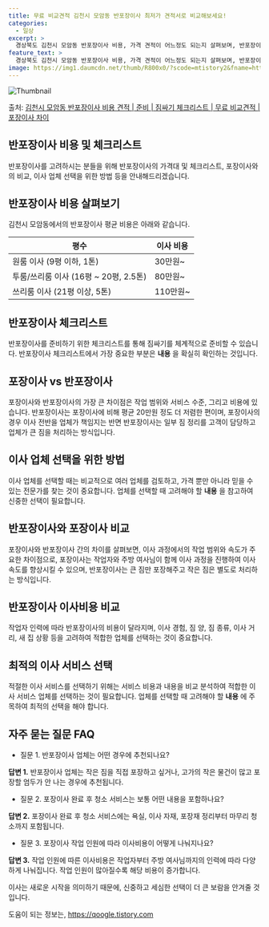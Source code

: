 ```yaml
---
title: 무료 비교견적 김천시 모암동 반포장이사 최저가 견적서로 비교해보세요!
categories:
  - 일상
excerpt: >
  경상북도 김천시 모암동 반포장이사 비용, 가격 견적이 어느정도 되는지 살펴보며, 반포장이사를 준비함에 있어 짐싸기 준비 체크리스트가 무엇인지 보겠습니다. 마지막으로 포장이사와 차이점을 통해 무료 비교견적으로 어떤 것이 더 합리적인 선택인지 공유 드립니다.김천시 모암동 포장이사 견적 샘플 보기 👈 클릭김천시 모암동 포장이사 가격 살펴보기 👈 클릭김천시 모암동 반포장이사 평균 이사 비용평수김천시 모암동 평균 이사 비용원룸 이사9평 이하 (1톤)30만원~투룸/쓰리룸 이사16평 ~ 20평 (2.5톤)80만원~쓰리룸 이사21평 (5톤) ~110만원~우리집 무료 이사견적 받기 👈 클릭포장 vs 반포장: 가장 큰 차이점포장이사와 반포장이사의 가장 큰 차이점은 작업 범위에서 오는 서비스 수준과 이사비용의 차이에 ..
feature_text: >
  경상북도 김천시 모암동 반포장이사 비용, 가격 견적이 어느정도 되는지 살펴보며, 반포장이사를 준비함에 있어 짐싸기 준비 체크리스트가 무엇인지 보겠습니다. 마지막으로 포장이사와 차이점을 통해 무료 비교견적으로 어떤 것이 더 합리적인 선택인지 공유 드립니다.김천시 모암동 포장이사 견적 샘플 보기 👈 클릭김천시 모암동 포장이사 가격 살펴보기 👈 클릭김천시 모암동 반포장이사 평균 이사 비용평수김천시 모암동 평균 이사 비용원룸 이사9평 이하 (1톤)30만원~투룸/쓰리룸 이사16평 ~ 20평 (2.5톤)80만원~쓰리룸 이사21평 (5톤) ~110만원~우리집 무료 이사견적 받기 👈 클릭포장 vs 반포장: 가장 큰 차이점포장이사와 반포장이사의 가장 큰 차이점은 작업 범위에서 오는 서비스 수준과 이사비용의 차이에 ..
image: https://img1.daumcdn.net/thumb/R800x0/?scode=mtistory2&fname=https%3A%2F%2Fblog.kakaocdn.net%2Fdn%2FQN8n2%2FbtsHbTrPTg0%2Fgu6N81bebzZjJUeMtRkJ4K%2Fimg.webp
---
```


![Thumbnail](https://img1.daumcdn.net/thumb/R800x0/?scode=mtistory2&fname=https%3A%2F%2Fblog.kakaocdn.net%2Fdn%2FQN8n2%2FbtsHbTrPTg0%2Fgu6N81bebzZjJUeMtRkJ4K%2Fimg.webp)

<p>출처: <a href="https://qoogle.tistory.com/9435" rel="dofollow">김천시 모암동 반포장이사 비용 견적 | 준비 | 짐싸기 체크리스트 | 무료 비교견적 | 포장이사 차이</a> </p>

## 반포장이사 비용 및 체크리스트

반포장이사를 고려하시는 분들을 위해 반포장이사의 가격대 및 체크리스트, 포장이사와의 비교, 이사 업체 선택을 위한 방법 등을
안내해드리겠습니다.

## 반포장이사 비용 살펴보기

김천시 모암동에서의 반포장이사 평균 비용은 아래와 같습니다.

**평수** | **이사 비용**  
---|---  
원룸 이사 (9평 이하, 1톤) | 30만원~  
투룸/쓰리룸 이사 (16평 ~ 20평, 2.5톤) | 80만원~  
쓰리룸 이사 (21평 이상, 5톤) | 110만원~  
  
## 반포장이사 체크리스트

반포장이사를 준비하기 위한 체크리스트를 통해 짐싸기를 체계적으로 준비할 수 있습니다. 반포장이사 체크리스트에서 가장 중요한 부분은
**내용** 을 확실히 확인하는 것입니다.

## 포장이사 vs 반포장이사

포장이사와 반포장이사의 가장 큰 차이점은 작업 범위와 서비스 수준, 그리고 비용에 있습니다. 반포장이사는 포장이사에 비해 평균 20만원 정도
더 저렴한 편이며, 포장이사의 경우 이사 전반을 업체가 책임지는 반면 반포장이사는 일부 짐 정리를 고객이 담당하고 업체가 큰 짐을 처리하는
방식입니다.

## 이사 업체 선택을 위한 방법

이사 업체를 선택할 때는 비교적으로 여러 업체를 검토하고, 가격 뿐만 아니라 믿을 수 있는 전문가를 찾는 것이 중요합니다. 업체를 선택할 때
고려해야 할 **내용** 을 참고하여 신중한 선택이 필요합니다.

## 반포장이사와 포장이사 비교

포장이사와 반포장이사 간의 차이를 살펴보면, 이사 과정에서의 작업 범위와 속도가 주요한 차이점으로, 포장이사는 작업자와 주방 여사님이 함께
이사 과정을 진행하여 이사 속도를 향상시킬 수 있으며, 반포장이사는 큰 짐만 포장해주고 작은 짐은 별도로 처리하는 방식입니다.

## 반포장이사 이사비용 비교

작업자 인력에 따라 반포장이사의 비용이 달라지며, 이사 경험, 짐 양, 짐 종류, 이사 거리, 새 집 상황 등을 고려하여 적합한 업체를
선택하는 것이 중요합니다.

## 최적의 이사 서비스 선택

적절한 이사 서비스를 선택하기 위해는 서비스 비용과 내용을 비교 분석하여 적합한 이사 서비스 업체를 선택하는 것이 필요합니다. 업체를 선택할
때 고려해야 할 **내용** 에 주목하여 최적의 선택을 해야 합니다.

## 자주 묻는 질문 FAQ

  * 질문 1. 반포장이사 업체는 어떤 경우에 추천되나요? 

**답변 1.** 반포장이사 업체는 작은 짐을 직접 포장하고 싶거나, 고가의 작은 물건이 많고 포장할 엄두가 안 나는 경우에 추천됩니다.

  * 질문 2. 포장이사 완료 후 청소 서비스는 보통 어떤 내용을 포함하나요? 

**답변 2.** 포장이사 완료 후 청소 서비스에는 욕실, 이사 자재, 포장재 정리부터 마무리 청소까지 포함됩니다.

  * 질문 3. 포장이사 작업 인원에 따라 이사비용이 어떻게 나눠지나요? 

**답변 3.** 작업 인원에 따른 이사비용은 작업자부터 주방 여사님까지의 인력에 따라 다양하게 나눠집니다. 작업 인원이 많아질수록 해당
비용이 증가합니다.

이사는 새로운 시작을 의미하기 때문에, 신중하고 세심한 선택이 더 큰 보람을 안겨줄 것입니다.



 

도움이 되는 정보는, <a href="https://qoogle.tistory.com" rel="dofollow">https://qoogle.tistory.com</a>


